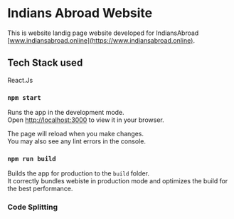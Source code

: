 # Indians Abroad Website

This is website landig page website developed for IndiansAbroad [www.indiansabroad.online](https://www.indiansabroad.online).

## Tech Stack used

React.Js

### `npm start`

Runs the app in the development mode.\
Open [http://localhost:3000](http://localhost:3000) to view it in your browser.

The page will reload when you make changes.\
You may also see any lint errors in the console.

### `npm run build`

Builds the app for production to the `build` folder.\
It correctly bundles webiste in production mode and optimizes the build for the best performance.

### Code Splitting

